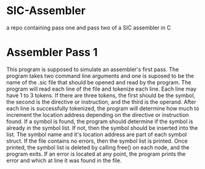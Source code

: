 # SIC-Assembler
a repo containing pass one and pass two of a SIC assembler in C

# Assembler Pass 1
 This program is supposed to simulate an assembler's first pass. The program takes two command line arguments and one 
is suposed to be the name of the .sic file that should be opened and read by the program. The program will read each line of
the file and tokenize each line. Each line may have 1 to 3 tokens. If there are three tokens, the first should be the 
symbol, the second is the directive or instruction, and the third is the operand. After each line is successfully tokenized,
the program will determine how much to increment the location address depending on the directive or instruction found.
If a symbol is found, the program should determine if the symbol is already in the symbol list. If not, then the symbol
should be inserted into the list. The symbol name and it's location address are part of each symbol struct. If the file 
contains no errors, then the symbol list is printed. Once printed, the symbol list is deleted by calling free() on each 
node, and the program exits. 
If an error is located at any point, the program prints the error and which at line it was found in the file.
